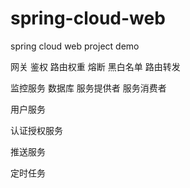 # spring-cloud-web
spring cloud web project demo

网关
    鉴权
    路由权重
    熔断
    黑白名单
    路由转发

监控服务
    数据库
    服务提供者
    服务消费者

用户服务

认证授权服务

推送服务



定时任务
